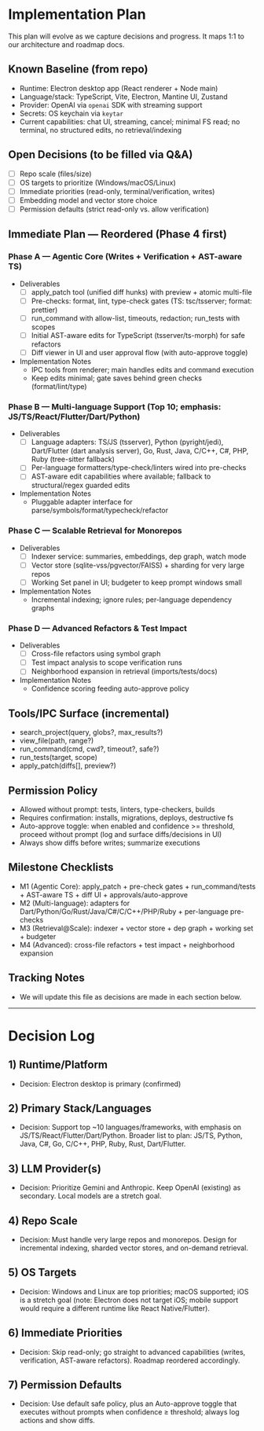 # Implementation Plan

This plan will evolve as we capture decisions and progress. It maps 1:1 to our architecture and roadmap docs.

## Known Baseline (from repo)
- Runtime: Electron desktop app (React renderer + Node main)
- Language/stack: TypeScript, Vite, Electron, Mantine UI, Zustand
- Provider: OpenAI via `openai` SDK with streaming support
- Secrets: OS keychain via `keytar`
- Current capabilities: chat UI, streaming, cancel; minimal FS read; no terminal, no structured edits, no retrieval/indexing

## Open Decisions (to be filled via Q&A)
- [ ] Repo scale (files/size)
- [ ] OS targets to prioritize (Windows/macOS/Linux)
- [ ] Immediate priorities (read-only, terminal/verification, writes)
- [ ] Embedding model and vector store choice
- [ ] Permission defaults (strict read-only vs. allow verification)

## Immediate Plan — Reordered (Phase 4 first)

### Phase A — Agentic Core (Writes + Verification + AST-aware TS)
- Deliverables
  - [ ] apply_patch tool (unified diff hunks) with preview + atomic multi-file
  - [ ] Pre-checks: format, lint, type-check gates (TS: tsc/tsserver; format: prettier)
  - [ ] run_command with allow-list, timeouts, redaction; run_tests with scopes
  - [ ] Initial AST-aware edits for TypeScript (tsserver/ts-morph) for safe refactors
  - [ ] Diff viewer in UI and user approval flow (with auto-approve toggle)
- Implementation Notes
  - IPC tools from renderer; main handles edits and command execution
  - Keep edits minimal; gate saves behind green checks (format/lint/type)

### Phase B — Multi-language Support (Top 10; emphasis: JS/TS/React/Flutter/Dart/Python)
- Deliverables
  - [ ] Language adapters: TS/JS (tsserver), Python (pyright/jedi), Dart/Flutter (dart analysis server), Go, Rust, Java, C/C++, C#, PHP, Ruby (tree-sitter fallback)
  - [ ] Per-language formatters/type-check/linters wired into pre-checks
  - [ ] AST-aware edit capabilities where available; fallback to structural/regex guarded edits
- Implementation Notes
  - Pluggable adapter interface for parse/symbols/format/typecheck/refactor

### Phase C — Scalable Retrieval for Monorepos
- Deliverables
  - [ ] Indexer service: summaries, embeddings, dep graph, watch mode
  - [ ] Vector store (sqlite-vss/pgvector/FAISS) + sharding for very large repos
  - [ ] Working Set panel in UI; budgeter to keep prompt windows small
- Implementation Notes
  - Incremental indexing; ignore rules; per-language dependency graphs

### Phase D — Advanced Refactors & Test Impact
- Deliverables
  - [ ] Cross-file refactors using symbol graph
  - [ ] Test impact analysis to scope verification runs
  - [ ] Neighborhood expansion in retrieval (imports/tests/docs)
- Implementation Notes
  - Confidence scoring feeding auto-approve policy

## Tools/IPC Surface (incremental)
- search_project(query, globs?, max_results?)
- view_file(path, range?)
- run_command(cmd, cwd?, timeout?, safe?)
- run_tests(target, scope)
- apply_patch(diffs[], preview?)

## Permission Policy
- Allowed without prompt: tests, linters, type-checkers, builds
- Requires confirmation: installs, migrations, deploys, destructive fs
- Auto-approve toggle: when enabled and confidence >= threshold, proceed without prompt (log and surface diffs/decisions in UI)
- Always show diffs before writes; summarize executions

## Milestone Checklists
- M1 (Agentic Core): apply_patch + pre-check gates + run_command/tests + AST-aware TS + diff UI + approvals/auto-approve
- M2 (Multi-language): adapters for Dart/Python/Go/Rust/Java/C#/C/C++/PHP/Ruby + per-language pre-checks
- M3 (Retrieval@Scale): indexer + vector store + dep graph + working set + budgeter
- M4 (Advanced): cross-file refactors + test impact + neighborhood expansion

## Tracking Notes
- We will update this file as decisions are made in each section below.

---

# Decision Log

## 1) Runtime/Platform
- Decision: Electron desktop is primary (confirmed)

## 2) Primary Stack/Languages
- Decision: Support top ~10 languages/frameworks, with emphasis on JS/TS/React/Flutter/Dart/Python. Broader list to plan: JS/TS, Python, Java, C#, Go, C/C++, PHP, Ruby, Rust, Dart/Flutter.

## 3) LLM Provider(s)
- Decision: Prioritize Gemini and Anthropic. Keep OpenAI (existing) as secondary. Local models are a stretch goal.

## 4) Repo Scale
- Decision: Must handle very large repos and monorepos. Design for incremental indexing, sharded vector stores, and on-demand retrieval.

## 5) OS Targets
- Decision: Windows and Linux are top priorities; macOS supported; iOS is a stretch goal (note: Electron does not target iOS; mobile support would require a different runtime like React Native/Flutter).

## 6) Immediate Priorities
- Decision: Skip read-only; go straight to advanced capabilities (writes, verification, AST-aware refactors). Roadmap reordered accordingly.

## 7) Permission Defaults
- Decision: Use default safe policy, plus an Auto-approve toggle that executes without prompts when confidence ≥ threshold; always log actions and show diffs.

